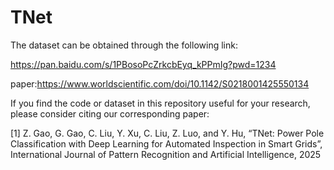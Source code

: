 # TNet
The dataset can be obtained through the following link:

https://pan.baidu.com/s/1PBosoPcZrkcbEyq_kPPmIg?pwd=1234


paper:https://www.worldscientific.com/doi/10.1142/S0218001425550134


If you find the code or dataset in this repository useful for your research, please consider citing our corresponding paper:

[1] Z. Gao, G. Gao, C. Liu, Y. Xu, C. Liu, Z. Luo, and Y. Hu, “TNet: Power Pole Classification with Deep Learning for Automated Inspection in Smart Grids”, International Journal of Pattern Recognition and Artificial Intelligence, 2025
